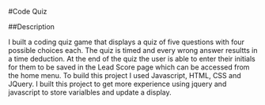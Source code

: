 #Code Quiz

##Description

I built a coding quiz game that displays a quiz of five questions with four possible choices each. The quiz is timed and every wrong answer resultts in a time deduction. At the end of the quiz the user is able to enter their initials for them to be saved in the Lead Score page which can be accessed from the home menu. To build this project I used Javascript, HTML, CSS and JQuery. I built this project to get more experience using jquery and javascript to store varialbles and update a display.
